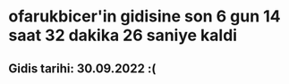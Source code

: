 # ofarukbicer'in gidisine son 6 gun 14 saat 32 dakika 26 saniye kaldi

## Gidis tarihi: 30.09.2022 :(
